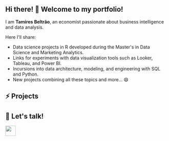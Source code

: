 ## Hi there! 👋 Welcome to my portfolio!

I am **Tamires Beltrão**, an economist passionate about business intelligence and data analysis.

Here I'll share:
- Data science projects in R developed during the Master's in Data Science and Marketing Analytics.
- Links for experiments with data visualization tools such as Looker, Tableau, and Power BI.
- Incursions into data architecture, modeling, and engineering with SQL and Python.
- New projects combining all these topics and more... 😄

## ⚡ Projects


## 💬 Let's talk!

<a href="https://www.linkedin.com/in/tamires-beltrao/" target="blank"><img src="https://cdn.jsdelivr.net/gh/devicons/devicon/icons/linkedin/linkedin-original.svg" style="height: 2rem"/></a>


<!--
**tamiresbeltrao/Tamiresbeltrao** is a ✨ _special_ ✨ repository because its `README.md` (this file) appears on your GitHub profile.

Here are some ideas to get you started:

- 🔭 I’m currently working on ...
- 🌱 I’m currently learning ...
- 👯 I’m looking to collaborate on ...
- 🤔 I’m looking for help with ...
- 💬 Ask me about ...
- 📫 How to reach me: ...
- 😄 Pronouns: ...
- ⚡ Fun fact: ...
-->
